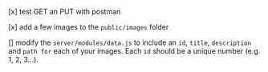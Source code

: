 [x] test GET an PUT with postman

[x] add a few images to the `public/images` folder 

[] modify the `server/modules/data.js` to include an `id`, `title`, `description` and `path for` each of your images. Each `id` should be a unique number (e.g. 1, 2, 3...).
